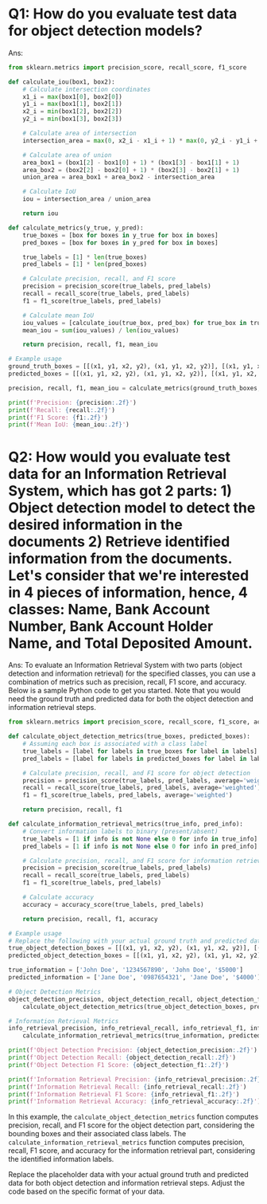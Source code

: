 # Q1: How do you evaluate test data for object detection models?
Ans: 

```python
from sklearn.metrics import precision_score, recall_score, f1_score

def calculate_iou(box1, box2):
    # Calculate intersection coordinates
    x1_i = max(box1[0], box2[0])
    y1_i = max(box1[1], box2[1])
    x2_i = min(box1[2], box2[2])
    y2_i = min(box1[3], box2[3])

    # Calculate area of intersection
    intersection_area = max(0, x2_i - x1_i + 1) * max(0, y2_i - y1_i + 1)

    # Calculate area of union
    area_box1 = (box1[2] - box1[0] + 1) * (box1[3] - box1[1] + 1)
    area_box2 = (box2[2] - box2[0] + 1) * (box2[3] - box2[1] + 1)
    union_area = area_box1 + area_box2 - intersection_area

    # Calculate IoU
    iou = intersection_area / union_area

    return iou

def calculate_metrics(y_true, y_pred):
    true_boxes = [box for boxes in y_true for box in boxes]
    pred_boxes = [box for boxes in y_pred for box in boxes]

    true_labels = [1] * len(true_boxes)
    pred_labels = [1] * len(pred_boxes)

    # Calculate precision, recall, and F1 score
    precision = precision_score(true_labels, pred_labels)
    recall = recall_score(true_labels, pred_labels)
    f1 = f1_score(true_labels, pred_labels)

    # Calculate mean IoU
    iou_values = [calculate_iou(true_box, pred_box) for true_box in true_boxes for pred_box in pred_boxes]
    mean_iou = sum(iou_values) / len(iou_values)

    return precision, recall, f1, mean_iou

# Example usage
ground_truth_boxes = [[(x1, y1, x2, y2), (x1, y1, x2, y2)], [(x1, y1, x2, y2)]]
predicted_boxes = [[(x1, y1, x2, y2), (x1, y1, x2, y2)], [(x1, y1, x2, y2), (x1, y1, x2, y2)]]

precision, recall, f1, mean_iou = calculate_metrics(ground_truth_boxes, predicted_boxes)

print(f'Precision: {precision:.2f}')
print(f'Recall: {recall:.2f}')
print(f'F1 Score: {f1:.2f}')
print(f'Mean IoU: {mean_iou:.2f}')

```

# Q2:  How would you evaluate test data for an Information Retrieval System, which has got 2 parts: 1) Object detection model to detect the desired information in the documents 2) Retrieve identified information from the documents. Let's consider that we're interested in 4 pieces of information, hence, 4 classes: Name, Bank Account Number, Bank Account Holder Name, and Total Deposited Amount.
Ans: To evaluate an Information Retrieval System with two parts (object detection and information retrieval) for the specified classes, you can use a combination of metrics such as precision, recall, F1 score, and accuracy. Below is a sample Python code to get you started. Note that you would need the ground truth and predicted data for both the object detection and information retrieval steps.

```python
from sklearn.metrics import precision_score, recall_score, f1_score, accuracy_score

def calculate_object_detection_metrics(true_boxes, predicted_boxes):
    # Assuming each box is associated with a class label
    true_labels = [label for labels in true_boxes for label in labels]
    pred_labels = [label for labels in predicted_boxes for label in labels]

    # Calculate precision, recall, and F1 score for object detection
    precision = precision_score(true_labels, pred_labels, average='weighted')
    recall = recall_score(true_labels, pred_labels, average='weighted')
    f1 = f1_score(true_labels, pred_labels, average='weighted')

    return precision, recall, f1

def calculate_information_retrieval_metrics(true_info, pred_info):
    # Convert information labels to binary (present/absent)
    true_labels = [1 if info is not None else 0 for info in true_info]
    pred_labels = [1 if info is not None else 0 for info in pred_info]

    # Calculate precision, recall, and F1 score for information retrieval
    precision = precision_score(true_labels, pred_labels)
    recall = recall_score(true_labels, pred_labels)
    f1 = f1_score(true_labels, pred_labels)

    # Calculate accuracy
    accuracy = accuracy_score(true_labels, pred_labels)

    return precision, recall, f1, accuracy

# Example usage
# Replace the following with your actual ground truth and predicted data
true_object_detection_boxes = [[(x1, y1, x2, y2), (x1, y1, x2, y2)], [(x1, y1, x2, y2)]]
predicted_object_detection_boxes = [[(x1, y1, x2, y2), (x1, y1, x2, y2)], [(x1, y1, x2, y2), (x1, y1, x2, y2)]]

true_information = ['John Doe', '1234567890', 'John Doe', '$5000']
predicted_information = ['Jane Doe', '0987654321', 'Jane Doe', '$4000']

# Object Detection Metrics
object_detection_precision, object_detection_recall, object_detection_f1 = \
    calculate_object_detection_metrics(true_object_detection_boxes, predicted_object_detection_boxes)

# Information Retrieval Metrics
info_retrieval_precision, info_retrieval_recall, info_retrieval_f1, info_retrieval_accuracy = \
    calculate_information_retrieval_metrics(true_information, predicted_information)

print(f'Object Detection Precision: {object_detection_precision:.2f}')
print(f'Object Detection Recall: {object_detection_recall:.2f}')
print(f'Object Detection F1 Score: {object_detection_f1:.2f}')

print(f'Information Retrieval Precision: {info_retrieval_precision:.2f}')
print(f'Information Retrieval Recall: {info_retrieval_recall:.2f}')
print(f'Information Retrieval F1 Score: {info_retrieval_f1:.2f}')
print(f'Information Retrieval Accuracy: {info_retrieval_accuracy:.2f}')
```

In this example, the `calculate_object_detection_metrics` function computes precision, recall, and F1 score for the object detection part, considering the bounding boxes and their associated class labels. The `calculate_information_retrieval_metrics` function computes precision, recall, F1 score, and accuracy for the information retrieval part, considering the identified information labels.

Replace the placeholder data with your actual ground truth and predicted data for both object detection and information retrieval steps. Adjust the code based on the specific format of your data.